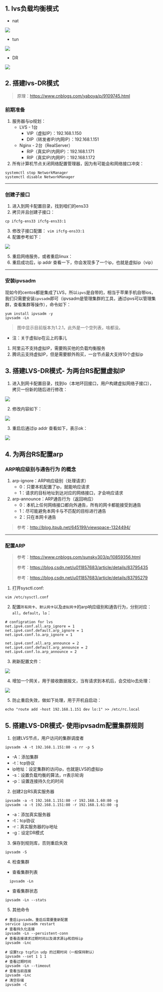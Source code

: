 ## 1. lvs负载均衡模式

- nat

![](./img/lvs/lvs模式之nat.png)

- tun

![](./img/lvs/lvs模式之tun.png)

- DR

![](./img/lvs/lvs之DR.png)



## 2. 搭建lvs-DR模式

> 原理：https://www.cnblogs.com/yaboya/p/9109745.html

### 前期准备

1. 服务器与ip规划：
   - LVS - 1台
     - VIP（虚拟IP）：192.168.1.150
     - DIP（转发者IP/内网IP）：192.168.1.151
   - Nginx - 2台（RealServer）
     - RIP（真实IP/内网IP）：192.168.1.171
     - RIP（真实IP/内网IP）：192.168.1.172
2. 所有计算机节点关闭网络配置管理器，因为有可能会和网络接口冲突：

```shell
systemctl stop NetworkManager 
systemctl disable NetworkManager
```

---------------

### 创建子接口

1. 进入到网卡配置目录，找到咱们的ens33
2. 拷贝并且创建子接口：

```shell
cp ifcfg-ens33 ifcfg-ens33:1
```

3. 修改子接口配置： `vim ifcfg-ens33:1`
4. 配置参考如下：

![](./img/lvs/虚拟IP配置.jpg)

5. 重启网络服务，或者重启linux：
6. 重启成功后，ip addr 查看一下，你会发现多了一个ip，也就是虚拟ip（vip）

-----------

### 安装ipvsadm

现如今的centos都是集成了LVS，所以`ipvs`是自带的，相当于苹果手机自带ios，我们只需要安装`ipvsadm`即可（ipvsadm是管理集群的工具，通过ipvs可以管理集群，查看集群等操作），命令如下：

```
yum install ipvsadm -y
ipvsadm -Ln
```

> 图中显示目前版本为1.2.1，此外是一个空列表，啥都没。

- 注：关于虚拟ip在云上的事儿

1. 阿里云不支持虚拟IP，需要购买他的负载均衡服务
2. 腾讯云支持虚拟IP，但是需要额外购买，一台节点最大支持10个虚拟ip

## 3. 搭建LVS-DR模式- 为两台RS配置虚拟IP

1. 进入到网卡配置目录，找到lo（本地环回接口，用户构建虚拟网络子接口），拷贝一份新的随后进行修改：

![](./img/lvs/lo配置虚拟IP1.jpg)

2. 修改内容如下：

![](./img/lvs/lo配置虚拟IP2.jpg)

3. 重启后通过ip addr 查看如下，表示ok：

![](./img/lvs/lo配置虚拟IP3.jpg)

## 4. 为两台RS配置arp

### ARP响应级别与通告行为 的概念

1. arp-ignore：ARP响应级别（处理请求）
   - 0：只要本机配置了ip，就能响应请求
   - 1：请求的目标地址到达对应的网络接口，才会响应请求
2. arp-announce：ARP通告行为（返回响应）
   - 0：本机上任何网络接口都向外通告，所有的网卡都能接受到通告
   - 1：尽可能避免本网卡与不匹配的目标进行通告
   - 2：只在本网卡通告

> 参考：http://blog.itpub.net/645199/viewspace-1324494/

------------

### 配置ARP

> 参考：https://www.cnblogs.com/sunsky303/p/10859356.html
>
> 参考：https://blog.csdn.net/u011857683/article/details/83795435
>
> 参考：https://blog.csdn.net/u011857683/article/details/83795279

1. 打开sysctl.conf:

```shell
vim /etc/sysctl.conf
```

2. 配置`所有网卡`、`默认网卡`以及`虚拟网卡`的arp响应级别和通告行为，分别对应：`all`，`default`，`lo`：

```
# configration for lvs
net.ipv4.conf.all.arp_ignore = 1
net.ipv4.conf.default.arp_ignore = 1
net.ipv4.conf.lo.arp_ignore = 1

net.ipv4.conf.all.arp_announce = 2
net.ipv4.conf.default.arp_announce = 2
net.ipv4.conf.lo.arp_announce = 2
```

3. 刷新配置文件：

![](./img/lvs/刷新arp配置文件.jpg)

4. 增加一个网关，用于接收数据报文，当有请求到本机后，会交给lo去处理：

![](./img/lvs/lo新增网关.jpg)

5. 防止重启失效，做如下处理，用于开机自启动：

```
echo "route add -host 192.168.1.151 dev lo:1" >> /etc/rc.local
```

## 5. 搭建LVS-DR模式- 使用ipvsadm配置集群规则

1. 创建LVS节点，用户访问的集群调度者

```
ipvsadm -A -t 192.168.1.151:80 -s rr -p 5
```

- -A：添加集群
- -t：tcp协议
- ip地址：设定集群的访问ip，也就是LVS的虚拟ip
- -s：设置负载均衡的算法，rr表示轮询
- -p：设置连接持久化的时间

2. 创建2台RS真实服务器

```shell
ipvsadm -a -t 192.168.1.151:80 -r 192.168.1.60:80 -g
ipvsadm -a -t 192.168.1.151:80 -r 192.168.1.61:80 -g
```

- -a：添加真实服务器
- -t：tcp协议
- -r：真实服务器的ip地址
- -g：设定DR模式

3. 保存到规则库，否则重启失效

```shell
ipvsadm -S
```

4. 检查集群

- 查看集群列表

```shell
  ipvsadm -Ln
```

- 查看集群状态

```shell
ipvsadm -Ln --stats
```

5. 其他命令

```
# 重启ipvsadm，重启后需要重新配置
service ipvsadm restart
# 查看持久化连接
ipvsadm -Ln --persistent-conn
# 查看连接请求过期时间以及请求源ip和目标ip
ipvsadm -Lnc

# 设置tcp tcpfin udp 的过期时间（一般保持默认）
ipvsadm --set 1 1 1
# 查看过期时间
ipvsadm -Ln --timeout
# 查看当前连接
ipvsadm -Lnc
# 清空存储
ipvsadm -C
```

